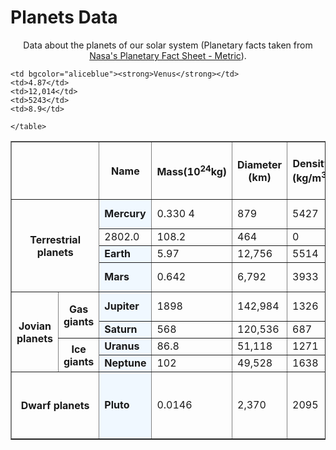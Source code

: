 <!DOCTYPE html>
<html>
    <head>
        <title>
            solar system
        </title>
        <link rel="stylesheet" href="styles.css">
    </head>
    <body>
        <h1>Planets Data</h1>
        <p align="center">Data about the planets of our solar system (Planetary facts taken from <a href="http://nssdc.gsfc.nasa.gov/planetary/factsheet/">Nasa's Planetary Fact Sheet - Metric</a>).</p>
    </body>
    <table style="width:100%" border ="1">
        <tr>
            <th colspan="2">
            </th>
            <th >Name</th>
            <th>Mass(10<sup>24</sup>kg)</th>
            <th>Diameter (km)</th>
            <th>Density (kg/m<sup>3</sup>)</th>
            <th>Gravity (m/s<sup>2</sup>)</th>
            <th>Length of day (hours)</th>
            <th>Distance from Sun (10<sup>6</sup>km)</th>
            <th>Mean temperature (°C)</th>
            <th>Number of moons</th>
            <th>Notes
            </th>
        </tr>
        <tr>
            <th rowspan="4" colspan="2">Terrestrial planets</th>
            <td bgcolor="aliceblue"><strong>Mercury</strong></td>
            <td>0.330 4</td>
            <td>879</td>
            <td>5427</td>
            <td>3.7</td>
            <td>4222.6</td>
            <td>57.9</td>
            <td>167</td>
            <td>0</td>
            <td>Closest to the Sun</td>
        </tr>
<tr>
   
    <td bgcolor="aliceblue"><strong>Venus</strong></td>
    <td>4.87</td>
    <td>12,014</td>
    <td>5243</td>
    <td>8.9</td>
<td>2802.0</td>
<td>108.2</td>
<td>464</td>
<td>0</td>
</tr>
<tr>
    <td bgcolor="aliceblue"><strong>Earth</strong></td>
    <td>5.97</td>
    <td>12,756</td>
    <td>5514</td>
    <td>9.8</td>
    <td>24.0</td>
    <td>149.6</td>
    <td>15</td>
    <td>1</td>
    <td>Our world</td>
</tr>
<tr>
    <td bgcolor="aliceblue"><strong>Mars</strong></td>
    <td>0.642 </td>
    <td>6,792</td>
    <td>3933</td>
    <td>3.7</td>
    <td>24.7</td>
    <td>227.9</td>
    <td>-65</td>
    <td>2</td>
    <td>The red planet</td>
</tr>
<tr>
<th rowspan="4" >Jovian planets</th>
<th rowspan="2">Gas giants</th>
<td bgcolor="aliceblue"><strong>Jupiter</strong> </td>
<td>1898 </td>
<td>142,984</td>
<td>1326 </td>
<td> 23.1</td>
<td>9.9</td>
<td>778.6</td>
<td>-110 </td>
<td>67</td>
<td>The largest planet</td>
</tr>
<tr>
    <td bgcolor="aliceblue"><strong>Saturn</strong></td>
    <td>568</td>
    <td>120,536</td>
    <td>687</td>
    <td>9.0 </td>
    <td> 10.7</td>
    <td>1433.5</td>
    <td>-140</td>
    <td>62</td>
</tr>
<th rowspan="2">Ice giants</th>
<td bgcolor="aliceblue"><strong>Uranus</strong></td>
<td>86.8</td>
<td>51,118</td>
<td>1271</td>
<td>8.7</td>
<td>17.2</td>
<td> 2872.5</td>
<td>-195</td>
<td>27</td>
<tr>
    <td bgcolor="aliceblue"><strong>Neptune</strong></td>
    <td>102</td>
    <td>49,528</td>
    <td> 1638</td>
    <td>11.0</td>
    <td>16.1</td>
    <td>4495.1</td>
    <td>-200</td>
    <td>14</td>
</tr>
<tr>
    <th colspan="2">Dwarf planets</th>
    <td bgcolor="aliceblue"><strong>Pluto</strong></td>
    <td>0.0146</td>
    <td>2,370</td>
    <td>2095</td>
    <td>0.7</td>
    <td> 153.3</td>
    <td>5906.4</td>
    <td>-225</td>
    <td>5</td>
    <td>Declassified as a planet in 2006, but this <a href="http://www.usatoday.com/story/tech/2014/10/02/pluto-planet-solar-system/16578959/">remains controversial</a>.
    </td>
</tr>

    </table>
</html>

